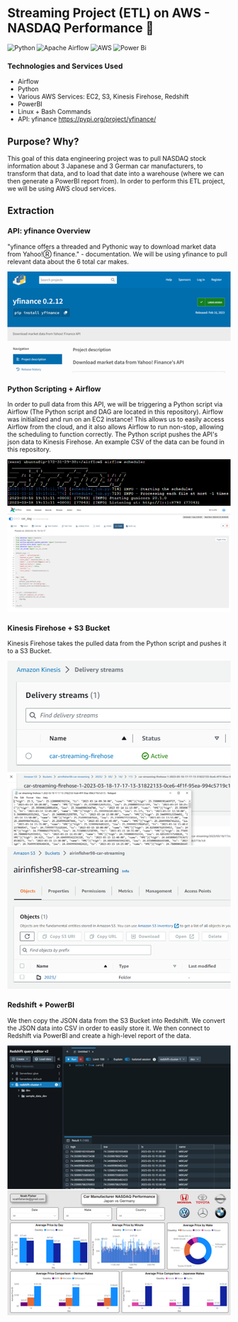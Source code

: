 # Streaming Project (ETL) on AWS - NASDAQ Performance :red_car:

![Python](https://img.shields.io/badge/python-3670A0?style=for-the-badge&logo=python&logoColor=ffdd54)
![Apache Airflow](https://img.shields.io/badge/Apache%20Airflow-017CEE?style=for-the-badge&logo=Apache%20Airflow&logoColor=white)
![AWS](https://img.shields.io/badge/AWS-%23FF9900.svg?style=for-the-badge&logo=amazon-aws&logoColor=white)
![Power Bi](https://img.shields.io/badge/power_bi-F2C811?style=for-the-badge&logo=powerbi&logoColor=black)

### Technologies and Services Used
- Airflow
- Python
- Various AWS Services: EC2, S3, Kinesis Firehose, Redshift
- PowerBI
- Linux + Bash Commands
- API: yfinance https://pypi.org/project/yfinance/

## Purpose? Why?
This goal of this data engineering project was to pull NASDAQ stock information about 3 Japanese and 3 German car manufacturers, to transform that data, and to load that date into a warehouse (where we can then generate a PowerBI report from). In order to perform this ETL project, we will be using AWS cloud services.

## Extraction
### API: yfinance Overview
"yfinance offers a threaded and Pythonic way to download market data from Yahoo!Ⓡ finance." - documentation.
We will be using yfinance to pull relevant data about the 6 total car makes.

![alt text](https://github.com/airincs/streaming-project-car/blob/main/images/yfinance.PNG)

### Python Scripting + Airflow
In order to pull data from this API, we will be triggering a Python script via Airflow (The Python script and DAG are located in this repository).
Airflow was initialized and run on an EC2 instance! This allows us to easily access Airflow from the cloud, and it also allows Airflow to run non-stop, allowing the scheduling to function correctly. The Python script pushes the API's json data to Kinesis Firehose. An example CSV of the data can be found in this repository.

![alt text](https://github.com/airincs/streaming-project-car/blob/main/images/Airflow%20Startup.PNG)
![alt text](https://github.com/airincs/streaming-project-car/blob/main/images/Airflow%20Dag.PNG)

### Kinesis Firehose + S3 Bucket
Kinesis Firehose takes the pulled data from the Python script and pushes it to a S3 Bucket.

![alt text](https://github.com/airincs/streaming-project-car/blob/main/images/firehose%20name.PNG)
![alt text](https://github.com/airincs/streaming-project-car/blob/main/images/jsonoutput.PNG)
![alt text](https://github.com/airincs/streaming-project-car/blob/main/images/carbuckets3.PNG)

### Redshift + PowerBI
We then copy the JSON data from the S3 Bucket into Redshift. We convert the JSON data into CSV in order to easily store it. We then connect to Redshift via PowerBI and create a high-level report of the data.

![alt text](https://github.com/airincs/streaming-project-car/blob/main/images/redshift%20query.PNG)
![alt text](https://github.com/airincs/streaming-project-car/blob/main/images/PowerBI.PNG)
